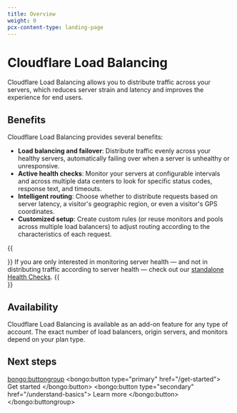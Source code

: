 ```yaml
---
title: Overview
weight: 0
pcx-content-type: landing-page
---
```


# Cloudflare Load Balancing

Cloudflare Load Balancing allows you to distribute traffic across your servers, which reduces server strain and latency and improves the experience for end users.

## Benefits

Cloudflare Load Balancing provides several benefits:

- **Load balancing and failover**: Distribute traffic evenly across your healthy servers, automatically failing over when a server is unhealthy or unresponsive.
- **Active health checks**: Monitor your servers at configurable intervals and across multiple data centers to look for specific status codes, response text, and timeouts.
- **Intelligent routing**: Choose whether to distribute requests based on server latency, a visitor's geographic region, or even a visitor's GPS coordinates.
- **Customized setup**: Create custom rules (or reuse monitors and pools across multiple load balancers) to adjust routing according to the characteristics of each request.

{{<Aside type="note" header="Note">}}
If you are only interested in monitoring server health — and not in distributing traffic according to server health — check out our <a href="https://support.cloudflare.com/hc/articles/4404867308429">standalone Health Checks</a>.
{{</Aside>}}

## Availability

Cloudflare Load Balancing is available as an add-on feature for any type of account. The exact number of load balancers, origin servers, and monitors depend on your plan type.

## Next steps

<bongo:buttongroup>
  <bongo:button type="primary" href="/get-started">
    Get started
  </bongo:button>
  <bongo:button type="secondary" href="/understand-basics">
    Learn more
  </bongo:button>
</bongo:buttongroup>
